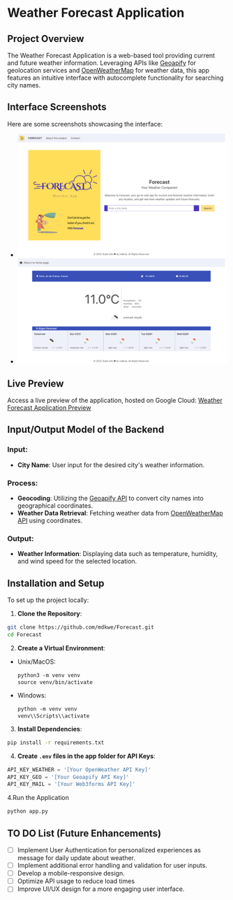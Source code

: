 # Weather Forecast Application

## Project Overview
The Weather Forecast Application is a web-based tool providing current and future weather information. Leveraging APIs like [Geoapify](https://www.geoapify.com/) for geolocation services and [OpenWeatherMap](https://openweathermap.org/api) for weather data, this app features an intuitive interface with autocomplete functionality for searching city names.

## Interface Screenshots

Here are some screenshots showcasing the interface:

- ![Forecast. Home page.](static/img/html/Forecast_Home.png)
- ![Forecast. Search page example.](static/img/html/Forecast_Search.png)

## Live Preview

Access a live preview of the application, hosted on Google Cloud: [Weather Forecast Application Preview](URL_TO_GOOGLE_CLOUD_PREVIEW)

## Input/Output Model of the Backend

### Input:
- **City Name**: User input for the desired city's weather information.

### Process:
- **Geocoding**: Utilizing the [Geoapify API](https://www.geoapify.com/) to convert city names into geographical coordinates.
- **Weather Data Retrieval**: Fetching weather data from [OpenWeatherMap API](https://openweathermap.org/api) using coordinates.

### Output:
- **Weather Information**: Displaying data such as temperature, humidity, and wind speed for the selected location.

## Installation and Setup

To set up the project locally:

1. **Clone the Repository**:
```bash
git clone https://github.com/mdkwe/Forecast.git
cd Forecast
```

2. **Create a Virtual Environment**:
- Unix/MacOS:
  ```
  python3 -m venv venv
  source venv/bin/activate
  ```
- Windows:
  ```
  python -m venv venv
  venv\\Scripts\\activate
  ```

3. **Install Dependencies**:
```bash
pip install -r requirements.txt
```

4. **Create `.env` files in the app folder for API Keys**:
```python
API_KEY_WEATHER = '[Your OpenWeather API Key]'
API_KEY_GEO = '[Your Geoapify API Key]'
API_KEY_MAIL = '[Your Web3forms API Key]'
```

4.Run the Application
```bash
python app.py
```

## TO DO List (Future Enhancements)

- [ ] Implement User Authentication for personalized experiences as message for daily update about weather.
- [ ] Implement additional error handling and validation for user inputs.
- [ ] Develop a mobile-responsive design.
- [ ] Optimize API usage to reduce load times
- [ ] Improve UI/UX design for a more engaging user interface.
